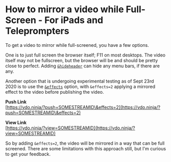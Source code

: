 # How to mirror a video while Full-Screen - For iPads and Teleprompters

To  get a video to mirror while full-screened, you have a few options.

One is to just full screen the browser itself; F11 on most desktops. The video itself may not be fullscreen, but the browser will be and should be pretty close to perfect. Adding [`&hideheader`](../advanced-settings/design-parameters/and-hideheader.md) can hide any menu bars, if there are any.

Another option that is undergoing experimental testing as of Sept 23rd 2020 is to use the [`&effects`](../source-settings/effects.md) option, with `&effects=2` applying a mirrored effect to the video before publishing the video.

**Push Link**\
[https://vdo.ninja/?push=SOMESTREAMID\&effects=2](https://vdo.ninja/?push=SOMESTREAMID\&effects=2)

**View Link**\
[https://vdo.ninja/?view=SOMESTREAMID](https://vdo.ninja/?view=SOMESTREAMID)

So by adding `&effects=2`, the video will be mirrored in a way that can be full screened.  There are some limitations with this approach still, but I'm curious to get your feedback.

